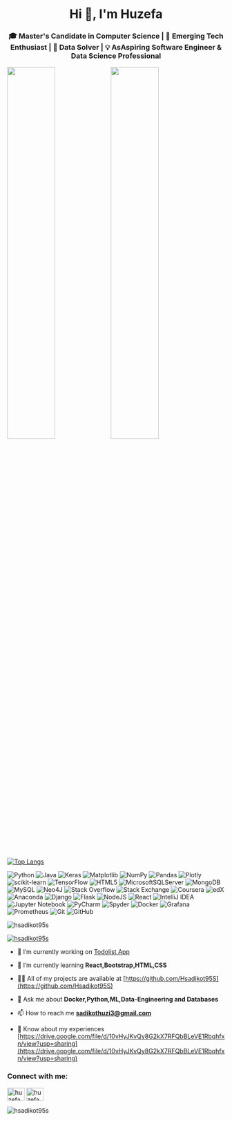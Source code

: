 <h1 align="center">Hi 👋, I'm Huzefa</h1>

<h3 align="center">🎓 Master's Candidate in Computer Science | 💼 Emerging Tech Enthusiast | 🧩 Data Solver | 💡 AsAspiring Software Engineer & Data Science Professional</h3>

<img align="left" width="47%" src="https://github-readme-stats.vercel.app/api?username=Hsadikot95S&show_icons=true&theme=transparent" />
<img align="left" width="47%" src="(https://github-readme-stats.vercel.app/api/top-langs/?username=Hsadikot95S)](https://github.com/anuraghazra/github-readme-stats" />


[![Top Langs](https://github-readme-stats.vercel.app/api/top-langs/?username=Hsadikot95S)](https://github.com/anuraghazra/github-readme-stats)



![Python](https://img.shields.io/badge/python-3670A0?style=for-the-badge&logo=python&logoColor=ffdd54)
![Java](https://img.shields.io/badge/java-%23ED8B00.svg?style=for-the-badge&logo=openjdk&logoColor=white)
![Keras](https://img.shields.io/badge/Keras-%23D00000.svg?style=for-the-badge&logo=Keras&logoColor=white)
![Matplotlib](https://img.shields.io/badge/Matplotlib-%23ffffff.svg?style=for-the-badge&logo=Matplotlib&logoColor=black)
![NumPy](https://img.shields.io/badge/numpy-%23013243.svg?style=for-the-badge&logo=numpy&logoColor=white)
![Pandas](https://img.shields.io/badge/pandas-%23150458.svg?style=for-the-badge&logo=pandas&logoColor=white)
![Plotly](https://img.shields.io/badge/Plotly-%233F4F75.svg?style=for-the-badge&logo=plotly&logoColor=white)
![scikit-learn](https://img.shields.io/badge/scikit--learn-%23F7931E.svg?style=for-the-badge&logo=scikit-learn&logoColor=white)
![TensorFlow](https://img.shields.io/badge/TensorFlow-%23FF6F00.svg?style=for-the-badge&logo=TensorFlow&logoColor=white)
![HTML5](https://img.shields.io/badge/html5-%23E34F26.svg?style=for-the-badge&logo=html5&logoColor=white)
![MicrosoftSQLServer](https://img.shields.io/badge/Microsoft%20SQL%20Server-CC2927?style=for-the-badge&logo=microsoft%20sql%20server&logoColor=white)
![MongoDB](https://img.shields.io/badge/MongoDB-%234ea94b.svg?style=for-the-badge&logo=mongodb&logoColor=white)
![MySQL](https://img.shields.io/badge/mysql-%2300f.svg?style=for-the-badge&logo=mysql&logoColor=white)
![Neo4J](https://img.shields.io/badge/Neo4j-008CC1?style=for-the-badge&logo=neo4j&logoColor=white)
![Stack Overflow](https://img.shields.io/badge/-Stackoverflow-FE7A16?style=for-the-badge&logo=stack-overflow&logoColor=white)
![Stack Exchange](https://img.shields.io/badge/StackExchange-%23ffffff.svg?style=for-the-badge&logo=StackExchange&logoColor=white)
![Coursera](https://img.shields.io/badge/Coursera-%230056D2.svg?style=for-the-badge&logo=Coursera&logoColor=white)
![edX](https://img.shields.io/badge/edX-%2302262B.svg?style=for-the-badge&logo=edX&logoColor=white)
![Anaconda](https://img.shields.io/badge/Anaconda-%2344A833.svg?style=for-the-badge&logo=anaconda&logoColor=white)
![Django](https://img.shields.io/badge/django-%23092E20.svg?style=for-the-badge&logo=django&logoColor=white)
![Flask](https://img.shields.io/badge/flask-%23000.svg?style=for-the-badge&logo=flask&logoColor=white)
![NodeJS](https://img.shields.io/badge/node.js-6DA55F?style=for-the-badge&logo=node.js&logoColor=white)
![React](https://img.shields.io/badge/react-%2320232a.svg?style=for-the-badge&logo=react&logoColor=%2361DAFB)
![IntelliJ IDEA](https://img.shields.io/badge/IntelliJIDEA-000000.svg?style=for-the-badge&logo=intellij-idea&logoColor=white)
![Jupyter Notebook](https://img.shields.io/badge/jupyter-%23FA0F00.svg?style=for-the-badge&logo=jupyter&logoColor=white)
![PyCharm](https://img.shields.io/badge/pycharm-143?style=for-the-badge&logo=pycharm&logoColor=black&color=black&labelColor=green)
![Spyder](https://img.shields.io/badge/Spyder-838485?style=for-the-badge&logo=spyder%20ide&logoColor=maroon)
![Docker](https://img.shields.io/badge/docker-%230db7ed.svg?style=for-the-badge&logo=docker&logoColor=white)
![Grafana](https://img.shields.io/badge/grafana-%23F46800.svg?style=for-the-badge&logo=grafana&logoColor=white)
![Prometheus](https://img.shields.io/badge/Prometheus-E6522C?style=for-the-badge&logo=Prometheus&logoColor=white)
![Git](https://img.shields.io/badge/git-%23F05033.svg?style=for-the-badge&logo=git&logoColor=white)
![GitHub](https://img.shields.io/badge/github-%23121011.svg?style=for-the-badge&logo=github&logoColor=white)








<p align="left"> <img src="https://komarev.com/ghpvc/?username=hsadikot95s&label=Profile%20views&color=0e75b6&style=flat" alt="hsadikot95s" /> </p>

<p align="left"> <a href="https://github.com/ryo-ma/github-profile-trophy"><img src="https://github-profile-trophy.vercel.app/?username=hsadikot95s" alt="hsadikot95s" /></a> </p>

- 🔭 I’m currently working on [Todolist App](https://github.com/Hsadikot95S/Todo-App)

- 🌱 I’m currently learning **React,Bootstrap,HTML,CSS**

- 👨‍💻 All of my projects are available at [https://github.com/Hsadikot95S](https://github.com/Hsadikot95S)

- 💬 Ask me about **Docker,Python,ML,Data-Engineering and Databases**

- 📫 How to reach me **sadikothuzi3@gmail.com**

- 📄 Know about my experiences [https://drive.google.com/file/d/10vHyJKvQy8G2kX7RFQbBLeVE1Rbqhfxn/view?usp=sharing](https://drive.google.com/file/d/10vHyJKvQy8G2kX7RFQbBLeVE1Rbqhfxn/view?usp=sharing)

<h3 align="left">Connect with me:</h3>
<p align="left">
<a href="https://linkedin.com/in/huzefa-sadikot" target="blank"><img align="center" src="https://raw.githubusercontent.com/rahuldkjain/github-profile-readme-generator/master/src/images/icons/Social/linked-in-alt.svg" alt="huzefa sadikot" height="30" width="40" /></a>
<a href="https://stackoverflow.com/users/14605345/huzefa-sadikot" target="blank"><img align="center" src="https://raw.githubusercontent.com/rahuldkjain/github-profile-readme-generator/master/src/images/icons/Social/stack-overflow.svg" alt="huzefa sadikot" height="30" width="40" /></a>
</p>

<p><img align="center" src="https://github-readme-streak-stats.herokuapp.com/?user=hsadikot95s&" alt="hsadikot95s" /></p>
